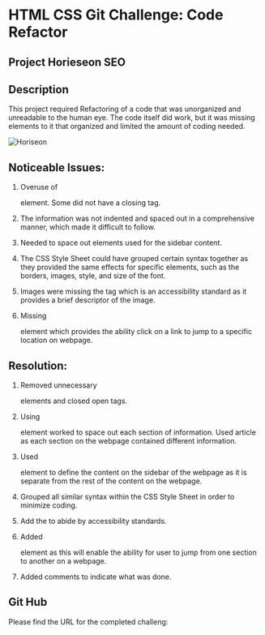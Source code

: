 # HTML CSS Git Challenge: Code Refactor

## Project Horieseon SEO

## Description

This project required Refactoring of a code that was unorganized and unreadable to the human eye. The code itself did work, but it was missing elements to it that organized and limited the amount of coding needed.

![Horiseon](https://user-images.githubusercontent.com/82056351/147393956-eaa22c23-713b-4384-8f71-79f7d13d1800.jpg)


## Noticeable Issues:

1. Overuse of <div> element. Some did not have a closing tag.

2. The information was not indented and spaced out in a comprehensive manner, which made it difficult to follow.

3. Needed to space out elements used for the sidebar content.

4. The CSS Style Sheet could have grouped certain syntax together as they provided the same effects for specific elements, such as the borders, images, style, and size of the font.

5. Images were missing the <alt> tag which is an accessibility standard as it provides a brief descriptor of the image.

6. Missing <nav> element which provides the ability click on a link to jump to a specific location on webpage.

## Resolution:

1. Removed unnecessary <div> elements and closed open tags.

2. Using <article> element worked to space out each section of information. Used article as each section on the webpage contained different information.

3. Used <aside> element to define the content on the sidebar of the webpage as it is separate from the rest of the content on the webpage.

4. Grouped all similar syntax within the CSS Style Sheet in order to minimize coding.

5. Add the <alt> to abide by accessibility standards.

6. Added <nav> element as this will enable the ability for user to jump from one section to another on a webpage.

7. Added comments to indicate what was done.


## Git Hub 

Please find the URL for the completed challeng: 
